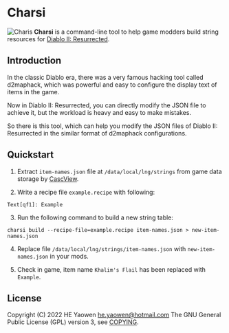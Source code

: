 # Charsi

![Charis](./docs/images/charsi-x16.png) **Charsi** is a command-line tool to
help game modders build string resources for [Diablo II: Resurrected][1].

## Introduction

In the classic Diablo era, there was a very famous hacking tool called
d2maphack, which was powerful and easy to configure the display text of items in
the game.

Now in Diablo II: Resurrected, you can directly modify the JSON file to achieve
it, but the workload is heavy and easy to make mistakes.

So there is this tool, which can help you modify the JSON files of Diablo II:
Resurrected in the similar format of d2maphack configurations.

## Quickstart

1. Extract `item-names.json` file at `/data/local/lng/strings` from game data
   storage by [CascView](http://www.zezula.net/en/casc/main.html).

2. Write a recipe file `example.recipe` with following:

```
Text[qf1]: Example
```

3. Run the following command to build a new string table:

```
charsi build --recipe-file=example.recipe item-names.json > new-item-names.json
```

4. Replace file `/data/local/lng/strings/item-names.json`
   with `new-item-names.json` in your mods.

5. Check in game, item name `Khalim's Flail` has been replaced with `Example`.

## License

Copyright (C) 2022 HE Yaowen <he.yaowen@hotmail.com>
The GNU General Public License (GPL) version 3, see [COPYING](./COPYING).

[1]: https://diablo2.blizzard.com
